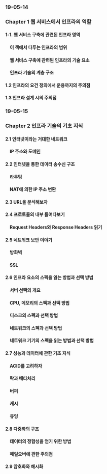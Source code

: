 ### 19-05-14
### Chapter 1 웹 서비스에서 인프라의 역할 
#### 1-1. 웹 서비스 구축에 관련된 인프라 영역 
#### 　이 책에서 다루는 인프라의 범위 
#### 　웹 서비스 구축에 관련된 인프라의 기술 요소 
#### 　인프라 기술의 계층 구조 
#### 1.2 인프라의 요건 정의에서 운용까지의 주의점 
#### 1.3 인프라 설계 시의 주의점 
###
### 19-05-15
### Chapter 2 인프라 기술의 기초 지식
#### 2.1 인터넷이라는 거대한 네트워크 
#### 　IP 주소와 도메인 
#### 2.2 인터넷을 통한 데이터 송수신 구조 
#### 　라우팅 
#### 　NAT에 의한 IP 주소 변환 
#### 2.3 URL을 분석해보자 
#### 2.4 프로토콜의 내부 들여다보기 
#### 　Request Headers와 Response Headers 읽기 
#### 2.5 네트워크 보안 이야기 
#### 　방화벽 
#### 　SSL 
#### 2.6 인프라 요소의 스펙을 읽는 방법과 선택 방법 
#### 　서버 선택의 개요 
#### 　CPU, 메모리의 스펙과 선택 방법 
#### 　디스크의 스펙과 선택 방법 
#### 　네트워크의 스펙과 선택 방법 
#### 　네트워크 기기의 스펙을 읽는 방법과 선택 방법 
#### 2.7 성능과 데이터에 관한 기초 지식 
#### 　ACID를 고려하자 
#### 　락과 배타처리 
#### 　버퍼 
#### 　캐시 
#### 　큐잉 
#### 2.8 다중화의 구조 
#### 　데이터의 정합성을 얻기 위한 방법 
#### 　페일오버에 관한 주의점 
#### 2.9 암호화와 해시화 
